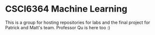 # CSCI6364 Machine Learning 
This is a group for hosting repositories for labs and the final project for Patrick and Matt's team. 
Professor Qu is here too :) 

